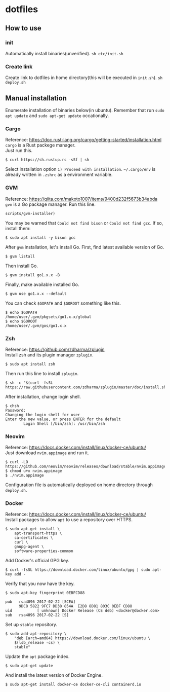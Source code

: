 # dotfiles

## How to use
### init
Automatically install binaries(unverified).
`sh etc/init.sh`

### Create link
Create link to dotfiles in home directory(this will be executed in `init.sh`).
`sh deploy.sh`

## Manual installation
Enumerate installation of binaries below(in ubuntu). Remember that run `sudo apt update` and `sudo apt-get update` occationally.

### Cargo
Reference: https://doc.rust-lang.org/cargo/getting-started/installation.html  
`cargo` is a Rust packege manager.  
Just run this.
```
$ curl https://sh.rustup.rs -sSf | sh
```
Select installation option `1) Proceed with installation`.
`~/.cargo/env` is already written in `.zshrc` as a environment variable.

### GVM
Reference: https://qiita.com/makoto1007/items/9400d232f5673b34abda  
`gvm` is a Go package manager.
Run this line.
```$ bash < <(curl -s -S -L https://raw.githubusercontent.com/moovweb/gvm/master/bin
scripts/gvm-installer)
```
You may be warned that `Could not find bison` or `Could not find gcc`. If so, install them:
```
$ sudo apt install -y bison gcc
```
After `gvm` installation, let's install Go. First, find latest available version of Go.
```
$ gvm listall
```
Then install Go.
```
$ gvm install go1.x.x -B
```
Finally, make available installed Go.
```
$ gvm use go1.x.x --default
```
You can check `$GOPATH` and `$GOROOT` something like this.
```
$ echo $GOPATH
/home/user/.gvm/pkgsets/go1.x.x/global
$ echo $GOROOT
/home/user/.gvm/gos/go1.x.x
```

### Zsh
Reference: https://github.com/zdharma/zplugin  
Install zsh and its plugin manager `zplugin`.
```
$ sudo apt install zsh
```
Then run this line to install `zplugin`.
```
$ sh -c "$(curl -fsSL https://raw.githubusercontent.com/zdharma/zplugin/master/doc/install.sh)"
```
After installation, change login shell.
```
$ chsh
Password: 
Changing the login shell for user
Enter the new value, or press ENTER for the default
        Login Shell [/bin/zsh]: /usr/bin/zsh
```

### Neovim
Reference: https://docs.docker.com/install/linux/docker-ce/ubuntu/  
Just download `nvim.appimage` and run it.
```
$ curl -LO https://github.com/neovim/neovim/releases/download/stable/nvim.appimage
$ chmod u+x nvim.appimage
$ ./nvim.appimage
```
Configuration file is automatically deployed on home directory through `deploy.sh`.

### Docker
Reference: https://docs.docker.com/install/linux/docker-ce/ubuntu/  
Install packages to allow `apt` to use a repository over HTTPS.
```
$ sudo apt-get install \
    apt-transport-https \
    ca-certificates \
    curl \
    gnupg-agent \
    software-properties-common
```
Add Docker's official GPG key.
```
$ curl -fsSL https://download.docker.com/linux/ubuntu/gpg | sudo apt-key add -
```
Verify that you now have the key.
```
$ sudo apt-key fingerprint 0EBFCD88
    
pub   rsa4096 2017-02-22 [SCEA]
      9DC8 5822 9FC7 DD38 854A  E2D8 8D81 803C 0EBF CD88
uid           [ unknown] Docker Release (CE deb) <docker@docker.com>
sub   rsa4096 2017-02-22 [S]
```
Set up `stable` repository.
```
$ sudo add-apt-repository \
    "deb [arch=amd64] https://download.docker.com/linux/ubuntu \
    $(lsb_release -cs) \
    stable"
```
Update the `apt` package index.
```
$ sudo apt-get update
```
And install the latest version of Docker Engine.
```
$ sudo apt-get install docker-ce docker-ce-cli containerd.io
```
